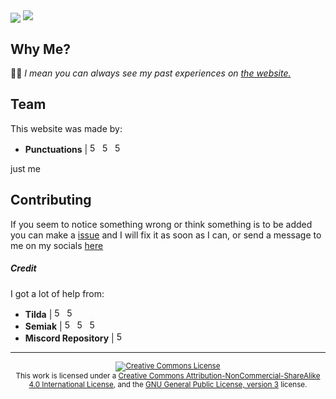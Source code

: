 <img align="center" src="https://i.ibb.co/LhDJzWy/header.png" />
<img src="https://img.shields.io/github/last-commit/punctuations/juststop">
<br>

## Why Me?
 🤷‍♂️ *I mean you can always see my past experiences on [the website.](https://punctuation.cf/projects)*

## Team
This website was made by:

- **Punctuations** | <a href="https://github.com/punctuations" rel="some text"><img href="example.com" src="https://i.ibb.co/qMd86h7/github.png" width="16" height="16" title="500px" alt="500px"></a> <a href="https://www.reddit.com/u/yetanothersemicolon" rel="some text"><img href="example.com" src="https://i.ibb.co/rwdHBtx/reddit.png" width="16" height="16" title="500px" alt="500px"></a> <a href="https://twitter.com/alloutofmatt" rel="some text"><img href="example.com" src="https://i.ibb.co/k9ssgyB/twitterlogo.png" width="16" height="16" title="500px" alt="500px"></a>
<p align="left">just me</p>

## Contributing
If you seem to notice something wrong or think something is to be added you can make a [issue](https://github.com/punctuations/juststop/issues) and I will fix it as soon as I can, or send a message to me on my socials <a href="http://punctuation.cf/contact">here</a>

##### Credit
I got a lot of help from:
- **Tilda** | <a href="https://github.com/tilda" rel="some text"><img href="example.com" src="https://i.ibb.co/qMd86h7/github.png" width="16" height="16" title="500px" alt="500px"></a> <a href="https://www.reddit.com/u/RShotZz" rel="some text"><img href="example.com" src="https://i.ibb.co/rwdHBtx/reddit.png" width="16" height="16" title="500px" alt="500px"></a>
- **Semiak** | <a href="https://github.com/iAlex11" rel="some text"><img href="example.com" src="https://i.ibb.co/qMd86h7/github.png" width="16" height="16" title="500px" alt="500px"></a> <a href="https://www.reddit.com/u/iAlex11" rel="some text"><img href="example.com" src="https://i.ibb.co/rwdHBtx/reddit.png" width="16" height="16" title="500px" alt="500px"></a> <a href="https://twitter.com/semiak_" rel="some text"><img href="example.com" src="https://i.ibb.co/k9ssgyB/twitterlogo.png" width="16" height="16" title="500px" alt="500px"></a>
- **Miscord Repository** | <a href="https://github.com/utilefordiscord/Miscord" rel="some text"><img href="example.com" src="https://i.ibb.co/qMd86h7/github.png" width="16" height="16" title="500px" alt="500px"></a>

<hr>

<div align="center"><sup><a rel="license" href="http://creativecommons.org/licenses/by-nc-sa/4.0/"><img alt="Creative Commons License" style="border-width:0" src="https://i.creativecommons.org/l/by-nc-sa/4.0/80x15.png" /></a><br />This work is licensed under a <a rel="license" href="http://creativecommons.org/licenses/by-nc-sa/4.0/">Creative Commons Attribution-NonCommercial-ShareAlike 4.0 International License</a>, and the <a href="https://www.gnu.org/licenses/gpl-3.0.html">GNU General Public License, version 3</a> license.</sup></div>

